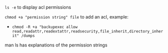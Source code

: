 
`ls -e` to display acl permissions

`chmod +a "permission string" file` to add an acl, example:

* `chmod -R +a "backupexec allow read,readattr,readextattr,readsecurity,file_inherit,directory_inherit" /dumps`

man ls has explanations of the permission strings
